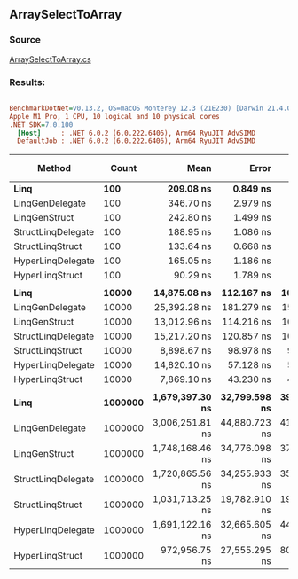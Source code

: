 ﻿## ArraySelectToArray

### Source
[ArraySelectToArray.cs](../../LinqGen.Benchmarks/Cases/ArraySelectToArray.cs)

### Results:
``` ini

BenchmarkDotNet=v0.13.2, OS=macOS Monterey 12.3 (21E230) [Darwin 21.4.0]
Apple M1 Pro, 1 CPU, 10 logical and 10 physical cores
.NET SDK=7.0.100
  [Host]     : .NET 6.0.2 (6.0.222.6406), Arm64 RyuJIT AdvSIMD
  DefaultJob : .NET 6.0.2 (6.0.222.6406), Arm64 RyuJIT AdvSIMD


```
|             Method |   Count |            Mean |         Error |        StdDev |          Median | Ratio | RatioSD |     Gen0 |     Gen1 |     Gen2 | Allocated | Alloc Ratio |
|------------------- |-------- |----------------:|--------------:|--------------:|----------------:|------:|--------:|---------:|---------:|---------:|----------:|------------:|
|               **Linq** |     **100** |       **209.08 ns** |      **0.849 ns** |      **0.753 ns** |       **209.08 ns** |  **1.00** |    **0.00** |   **0.2255** |        **-** |        **-** |     **472 B** |        **1.00** |
|    LinqGenDelegate |     100 |       346.70 ns |      2.979 ns |      2.326 ns |       347.02 ns |  1.66 |    0.01 |   0.2027 |        - |        - |     424 B |        0.90 |
|      LinqGenStruct |     100 |       242.80 ns |      1.499 ns |      1.403 ns |       242.84 ns |  1.16 |    0.01 |   0.2027 |        - |        - |     424 B |        0.90 |
| StructLinqDelegate |     100 |       188.95 ns |      1.086 ns |      0.907 ns |       189.19 ns |  0.90 |    0.01 |   0.2332 |        - |        - |     488 B |        1.03 |
|   StructLinqStruct |     100 |       133.64 ns |      0.668 ns |      0.625 ns |       133.69 ns |  0.64 |    0.00 |   0.2027 |        - |        - |     424 B |        0.90 |
|  HyperLinqDelegate |     100 |       165.05 ns |      1.186 ns |      1.109 ns |       165.06 ns |  0.79 |    0.01 |   0.2027 |        - |        - |     424 B |        0.90 |
|    HyperLinqStruct |     100 |        90.29 ns |      1.789 ns |      2.197 ns |        89.50 ns |  0.44 |    0.01 |   0.2027 |        - |        - |     424 B |        0.90 |
|                    |         |                 |               |               |                 |       |         |          |          |          |           |             |
|               **Linq** |   **10000** |    **14,875.08 ns** |    **112.167 ns** |    **104.921 ns** |    **14,879.36 ns** |  **1.00** |    **0.00** |  **18.8599** |        **-** |        **-** |   **40072 B** |        **1.00** |
|    LinqGenDelegate |   10000 |    25,392.28 ns |    181.279 ns |    151.376 ns |    25,387.92 ns |  1.70 |    0.01 |  18.8599 |        - |        - |   40024 B |        1.00 |
|      LinqGenStruct |   10000 |    13,012.96 ns |    114.216 ns |    101.249 ns |    12,986.16 ns |  0.87 |    0.01 |  18.8599 |        - |        - |   40024 B |        1.00 |
| StructLinqDelegate |   10000 |    15,217.20 ns |    120.857 ns |    107.137 ns |    15,198.11 ns |  1.02 |    0.01 |  18.8599 |        - |        - |   40088 B |        1.00 |
|   StructLinqStruct |   10000 |     8,898.67 ns |     98.978 ns |     92.584 ns |     8,895.96 ns |  0.60 |    0.01 |  18.8599 |        - |        - |   40024 B |        1.00 |
|  HyperLinqDelegate |   10000 |    14,820.10 ns |     57.128 ns |     50.642 ns |    14,829.18 ns |  1.00 |    0.01 |  18.8599 |        - |        - |   40024 B |        1.00 |
|    HyperLinqStruct |   10000 |     7,869.10 ns |     43.230 ns |     40.438 ns |     7,868.94 ns |  0.53 |    0.01 |  18.8599 |        - |        - |   40024 B |        1.00 |
|                    |         |                 |               |               |                 |       |         |          |          |          |           |             |
|               **Linq** | **1000000** | **1,679,397.30 ns** | **32,799.598 ns** | **39,045.588 ns** | **1,676,840.62 ns** |  **1.00** |    **0.00** | **117.1875** | **117.1875** | **117.1875** | **4000198 B** |        **1.00** |
|    LinqGenDelegate | 1000000 | 3,006,251.81 ns | 44,880.723 ns | 41,981.456 ns | 2,998,421.06 ns |  1.80 |    0.06 | 179.6875 | 179.6875 | 179.6875 | 4000144 B |        1.00 |
|      LinqGenStruct | 1000000 | 1,748,168.46 ns | 34,776.098 ns | 37,210.035 ns | 1,746,142.25 ns |  1.05 |    0.04 | 179.6875 | 179.6875 | 179.6875 | 4000143 B |        1.00 |
| StructLinqDelegate | 1000000 | 1,720,865.56 ns | 34,255.933 ns | 35,178.322 ns | 1,717,945.80 ns |  1.03 |    0.03 | 113.2813 | 113.2813 | 113.2813 | 4000226 B |        1.00 |
|   StructLinqStruct | 1000000 | 1,031,713.25 ns | 19,782.910 ns | 19,429.463 ns | 1,030,354.90 ns |  0.62 |    0.02 | 267.5781 | 267.5781 | 267.5781 | 4000197 B |        1.00 |
|  HyperLinqDelegate | 1000000 | 1,691,122.16 ns | 32,665.605 ns | 44,713.049 ns | 1,695,468.55 ns |  1.00 |    0.02 | 121.0938 | 121.0938 | 121.0938 | 4000105 B |        1.00 |
|    HyperLinqStruct | 1000000 |   972,956.75 ns | 27,555.295 ns | 80,380.088 ns |   949,792.54 ns |  0.54 |    0.02 | 176.7578 | 176.7578 | 176.7578 | 4000140 B |        1.00 |
